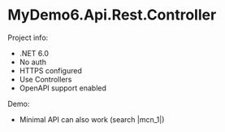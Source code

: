# MyDemo6.Api.Rest.Controller

Project info:
- .NET 6.0
- No auth
- HTTPS configured
- Use Controllers
- OpenAPI support enabled

Demo:
- Minimal API can also work (search |mcn_1|)
